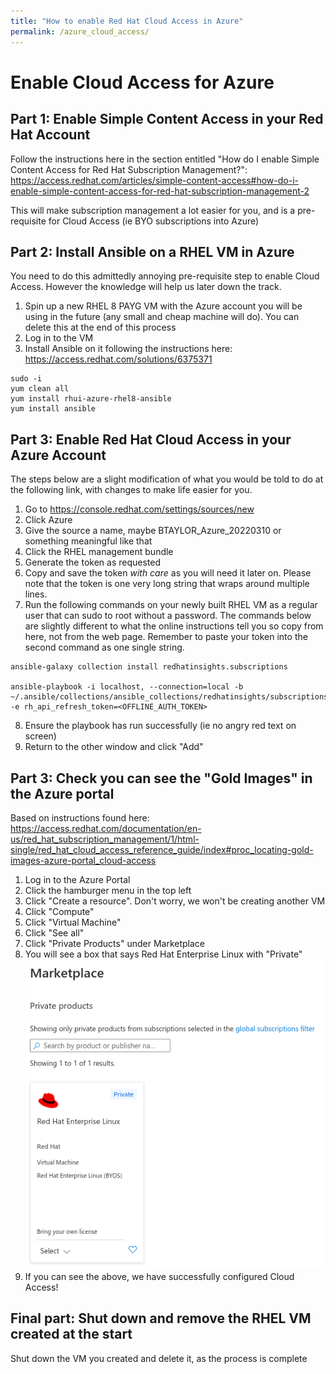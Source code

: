 ```yaml
---
title: "How to enable Red Hat Cloud Access in Azure"
permalink: /azure_cloud_access/
---
```


# Enable Cloud Access for Azure

## Part 1: Enable Simple Content Access in your Red Hat Account

Follow the instructions here in the section entitled "How do I enable Simple Content Access for Red Hat Subscription Management?": https://access.redhat.com/articles/simple-content-access#how-do-i-enable-simple-content-access-for-red-hat-subscription-management-2

This will make subscription management a lot easier for you, and is a pre-requisite for Cloud Access (ie BYO subscriptions into Azure)

## Part 2: Install Ansible on a RHEL VM in Azure

You need to do this admittedly annoying pre-requisite step to enable Cloud Access.  However the knowledge will help us later down the track.

1.  Spin up a new RHEL 8 PAYG VM with the Azure account you will be using in the future (any small and cheap machine will do).  You can delete this at the end of this process
2.  Log in to the VM
3.  Install Ansible on it following the instructions here:
https://access.redhat.com/solutions/6375371
```
sudo -i
yum clean all
yum install rhui-azure-rhel8-ansible
yum install ansible
```

## Part 3: Enable Red Hat Cloud Access in your Azure Account

The steps below are a slight modification of what you would be told to do at the following link, with changes to make life easier for you.

1. Go to https://console.redhat.com/settings/sources/new
2. Click Azure
3. Give the source a name, maybe BTAYLOR_Azure_20220310 or something meaningful like that
4. Click the RHEL management bundle
5. Generate the token as requested
6. Copy and save the token *with care* as you will need it later on.  Please note that the token is one very long string that wraps around multiple lines.
7. Run the following commands on your newly built RHEL VM as a regular user that can sudo to root without a password.  The commands below are slightly different to what the online instructions tell you so copy from here, not from the web page.  Remember to paste your token into the second command as one single string.
```
ansible-galaxy collection install redhatinsights.subscriptions

ansible-playbook -i localhost, --connection=local -b  ~/.ansible/collections/ansible_collections/redhatinsights/subscriptions/playbooks/verify_account.yml -e rh_api_refresh_token=<OFFLINE_AUTH_TOKEN>
```
8. Ensure the playbook has run successfully (ie no angry red text on screen)
9. Return to the other window and click "Add"

## Part 3: Check you can see the "Gold Images" in the Azure portal

Based on instructions found here: 
https://access.redhat.com/documentation/en-us/red_hat_subscription_management/1/html-single/red_hat_cloud_access_reference_guide/index#proc_locating-gold-images-azure-portal_cloud-access

1. Log in to the Azure Portal
2. Click the hamburger menu in the top left
3. Click "Create a resource".  Don't worry, we won't be creating another VM
4. Click "Compute"
5. Click "Virtual Machine"
6. Click "See all"
7. Click "Private Products" under Marketplace
8. You will see a box that says Red Hat Enterprise Linux with "Private"
![Azure Private RHEL 8 Image](azure_private_image.png)
9. If you can see the above, we have successfully configured Cloud Access!

## Final part: Shut down and remove the RHEL VM created at the start

Shut down the VM you created and delete it, as the process is complete
